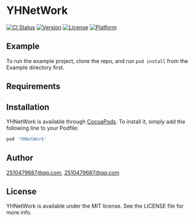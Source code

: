# YHNetWork

[![CI Status](https://img.shields.io/travis/2510479687@qq.com/YHNetWork.svg?style=flat)](https://travis-ci.org/2510479687@qq.com/YHNetWork)
[![Version](https://img.shields.io/cocoapods/v/YHNetWork.svg?style=flat)](https://cocoapods.org/pods/YHNetWork)
[![License](https://img.shields.io/cocoapods/l/YHNetWork.svg?style=flat)](https://cocoapods.org/pods/YHNetWork)
[![Platform](https://img.shields.io/cocoapods/p/YHNetWork.svg?style=flat)](https://cocoapods.org/pods/YHNetWork)

## Example

To run the example project, clone the repo, and run `pod install` from the Example directory first.

## Requirements

## Installation

YHNetWork is available through [CocoaPods](https://cocoapods.org). To install
it, simply add the following line to your Podfile:

```ruby
pod 'YHNetWork'
```

## Author

2510479687@qq.com, 2510479687@qq.com

## License

YHNetWork is available under the MIT license. See the LICENSE file for more info.
